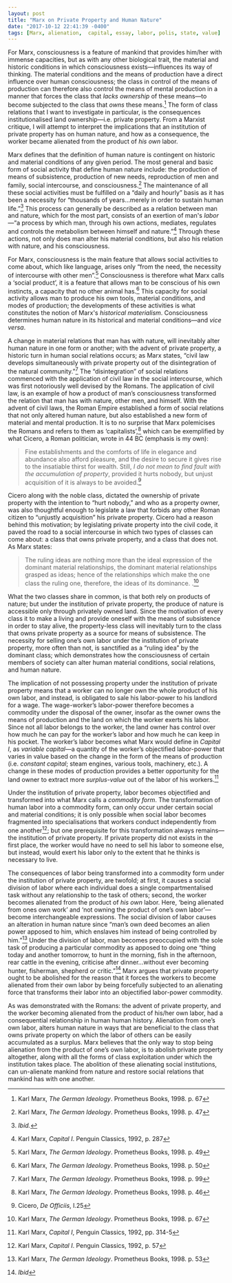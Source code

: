```yaml
---
layout: post
title: "Marx on Private Property and Human Nature"
date: "2017-10-12 22:41:39 -0400"
tags: [Marx, alienation,  capital, essay, labor, polis, state, value]
---
```


For Marx, consciousness is a feature of mankind that provides him/her with immense capacities, but as with any other biological trait, the material and historic conditions in which consciousness exists—influences its way of thinking. The material conditions and the means of production have a direct influence over human consciousness; the class in control of the means of production can therefore also control the means of mental production in a manner that forces the class that *lacks ownership* of these means—to become subjected to the class that *owns* these means.[^5] The form of class relations that I want to investigate in particular, is the consequences institutionalised land ownership—i.e. private property. From a Marxist critique, I will attempt to interpret the implications that an institution of private property has on human nature, and how as a consequence, the worker became alienated from the product of *his own* labor.

Marx defines that the definition of human nature is contingent on historic and material conditions of any given period. The most general and basic form of social activity that define human nature include: the production of means of subsistence, production of new needs, reproduction of men and family, social intercourse, and consciousness.[^3] The maintenance of all these social activities must be fulfilled on a “daily and hourly” basis as it has been a necessity for “thousands of years...merely in order to sustain human life.”[^4] This process can generally be described as a relation between man and nature, which for the most part, consists of an exertion of man's *labor*—“a process by which man, through his own actions, mediates, regulates and controls the metabolism between himself and nature.”[^13] Through these actions, not only does man alter his material conditions, but also his relation with nature, and his consciousness.

For Marx, consciousness is the main feature that allows social activities to come about, which like language, arises only “from the need, the necessity of intercourse with other men”.[^9] Consciousness is therefore what Marx calls a ‘social product’, it is a feature that allows man to be conscious of his own instincts, a capacity that no other animal has.[^10] This capacity for social activity allows man to produce his own tools, material conditions, and modes of production; the developments of these activities is what constitutes the notion of Marx's *historical materialism*. Consciousness determines human nature in its historical and material conditions—and _vice versa_.

A change in material relations that man has with nature, will inevitably alter human nature in one form or another; with the advent of private property, a historic turn in human social relations occurs; as Marx states, “civil law develops simultaneously with private property out of the disintegration of the natural community.”[^12] The “disintegration” of social relations commenced with the application of civil law in the social intercourse, which was first notoriously well devised by the Romans. The application of civil law, is an example of how a product of man’s consciousness transformed the relation that man has with nature, other men, and himself. With the advent of civil laws, the Roman Empire established a form of social relations that not only altered human nature, but also established a new form of material and mental production. It is to no surprise that Marx polemicises the Romans and refers to them as ‘capitalists’,[^2] which can be exemplified by what Cicero, a Roman politician, wrote in 44 BC (emphasis is my own):

> Fine establishments and the comforts of life in elegance and abundance also afford pleasure, and the desire to secure it gives rise to the insatiable thirst for wealth. Still, *I do not mean to find fault with the accumulation of property*, provided it hurts nobody, but unjust acquisition of it is always to be avoided.[^1]

Cicero along with the noble class, dictated the ownership of private property with the intention to “hurt nobody,” and who as a property owner, was also thoughtful enough to legislate a law that forbids any other Roman citizen to “unjustly acquisition” his private property. Cicero had a reason behind this motivation; by legislating private property into the civil code, it paved the road to a social intercourse in which two types of classes can come about: a class that owns private property, and a class that does not. As Marx states:

> The ruling ideas are nothing more than the ideal expression of the dominant material relationships, the dominant material relationships grasped as ideas; hence of the relationships which make the one class the ruling one, therefore, the ideas of its dominance. .[^15]

What the two classes share in common, is that both rely on products of nature; but under the institution of private property, the produce of nature is accessible only through privately owned land. Since the motivation of every class it to make a living and provide oneself with the means of subsistence in order to stay alive, the property-less class will inevitably turn to the class that owns private property as a source for means of subsistence. The necessity for selling one’s own labor under the institution of private property, more often than not, is sanctified as a “ruling idea” by the dominant class; which demonstrates how the consciousness of certain members of society can alter human material conditions, social relations, and human nature.    

The implication of not possessing property under the institution of private property means that a worker can no longer own the whole product of his own labor, and instead, is obligated to sale his labor-power to his landlord for a wage. The wage-worker’s labor-power therefore becomes a commodity under the disposal of the owner, insofar as the owner owns the means of production and the land on which the worker exerts his labor. Since not all labor belongs to the worker, the land owner has control over how much he can pay for the worker’s labor and how much he can keep in his pocket. The worker’s labor becomes what Marx would define in *Capital I*, as *variable capital*—a quantity of the worker’s objectified labor-power that varies in value based on the change in the form of the means of production (i.e. *constant capital*; steam engines, various tools, machinery, etc.). A change in these modes of production provides a better opportunity for the land owner to extract more *surplus-value* out of the labor of his workers.[^6]

Under the institution of private property, labor becomes objectified and transformed into what Marx calls a *commodity form*. The transformation of human labor into a commodity form, can only occur under certain social and material conditions; it is only possible when social labor becomes fragmented into specialisations that workers conduct independently from one another[^11]; but one prerequisite for this transformation always remains—the institution of private property. If private property did not exists in the first place, the worker would have no need to sell his labor to someone else, but instead, would exert his labor only to the extent that he thinks is necessary to live.

The consequences of labor being transformed into a commodity form under the institution of private property, are twofold; at first, it causes a social division of labor where each individual does a single compartmentalised task without any relationship to the task of others; second, the worker becomes alienated from the product of *his own* labor. Here, ‘being alienated from ones own work’ and ‘not owning the product of one’s own labor’—become interchangeable expressions. The social division of labor causes an alteration in human nature since “man’s own deed becomes an alien power apposed to him, which enslaves him instead of being controlled by him.”[^7] Under the division of labor, man becomes preoccupied with the sole task of producing a particular commodity as apposed to doing one “thing today and another tomorrow, to hunt in the morning, fish in the afternoon, rear cattle in the evening, criticise after dinner...without ever becoming hunter, fisherman, shepherd or critic.”[^8] Marx argues that private property ought to be abolished for the reason that it forces the workers to become alienated from their own labor by being forcefully subjected to an alienating force that transforms their labor into an objectified labor-power commodity.

As was demonstrated with the Romans: the advent of private property, and the worker becoming alienated from the product of his/her own labor, had a consequential relationship in human human history. Alienation from one’s own labor, alters human nature in ways that are beneficial to the class that owns private property on which the labor of others can be easily accumulated as a surplus. Marx believes that the only way to stop being alienation from the product of one’s own labor, is to abolish private property altogether, along with all the forms of class exploitation under which the institution takes place. The abolition of these alienating social institutions, can un-alienate mankind from nature and restore social relations that mankind has with one another. 

[^1]: Cicero, *De Officiis*, I.25
[^2]: Karl Marx, *The German Ideology*. Prometheus Books, 1998. p. 46
[^3]: Karl Marx, *The German Ideology*. Prometheus Books, 1998. p. 47
[^4]: *Ibid.*
[^5]: Karl Marx, *The German Ideology*. Prometheus Books, 1998. p. 67
[^6]: Karl Marx, *Capital I*, Penguin Classics, 1992, pp. 314-5
[^7]: Karl Marx, *The German Ideology*. Prometheus Books, 1998. p. 53
[^8]: *Ibid*
[^9]: Karl Marx, *The German Ideology*. Prometheus Books, 1998. p. 49
[^10]: Karl Marx, *The German Ideology*. Prometheus Books, 1998. p. 50
[^11]: Karl Marx, *Capital I*. Penguin Classics, 1992, p. 57
[^12]: Karl Marx, *The German Ideology*. Prometheus Books, 1998. p. 99
[^13]: Karl Marx, *Capital I*. Penguin Classics, 1992, p. 287
[^14]: Karl Marx, *The German Ideology*. Prometheus Books, 1998. p. 44
[^15]: Karl Marx, *The German Ideology*. Prometheus Books, 1998. p. 67
